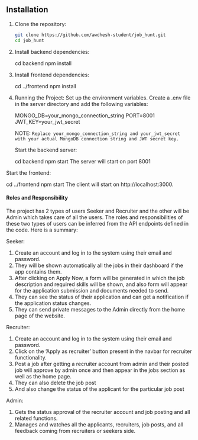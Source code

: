## Installation

1. Clone the repository:

   ```bash
   git clone https://github.com/awdhesh-student/job_hunt.git
   cd job_hunt

   ```

2. Install backend dependencies:

   cd backend
   npm install

3. Install frontend dependencies:

   cd ../frontend
   npm install

4. Running the Project:
   Set up the environment variables. Create a .env file in the server directory and add the following variables:

   MONGO_DB=your_mongo_connection_string
   PORT=8001
   JWT_KEY=your_jwt_secret

   NOTE: `Replace your_mongo_connection_string and your_jwt_secret with your actual MongoDB connection string and JWT secret key.`

   Start the backend server:

   cd backend
   npm start
The server will start on port 8001

Start the frontend:

   cd ../frontend
   npm start
   The client will start on http://localhost:3000.

#### Roles and Responsibility

The project has 2 types of users Seeker and Recruiter and the other will be Admin which takes care of all the users. The roles and responsibilities of these two types of users can be inferred from the API endpoints defined in the code. Here is a summary:

Seeker:

1. Create an account and log in to the system using their email and password.
2. They will be shown automatically all the jobs in their dashboard if the app contains them.
3. After clicking on Apply Now, a form will be generated in which the job description and required skills will   be shown, and also form will appear for the application submission and documents needed to send.
4. They can see the status of their application and can get a notification if the application status changes.
5. They can send private messages to the Admin directly from the home page of the website.

Recruiter:

1. Create an account and log in to the system using their email and password.
2. Click on the ‘Apply as recruiter’ button present in the navbar for recruiter functionality.
3. Post a job after getting a recruiter account from admin and their posted job will approve by admin once and then appear in the jobs section as well as the home page.
4. They can also delete the job post
5. And also change the status of the applicant for the particular job post

Admin:
1. Gets the status approval of the recruiter account and job posting and all related functions.
2. Manages and watches all the applicants, recruiters, job posts, and all feedback coming from recruiters or seekers side.
